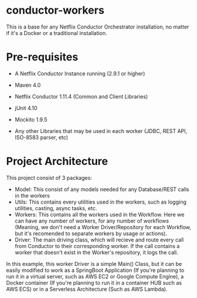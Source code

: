 # conductor-workers
This is a base for any Netflix Conductor Orchestrator installation, no matter if it's a Docker or a traditional installation.

# Pre-requisites
* A Netflix Conductor Instance running (2.9.1 or higher)
* Maven 4.0
* Netflix Conductor 1.11.4 (Common and Client Libraries)
* jUnit 4.10
* Mockito 1.9.5

* Any other Libraries that may be used in each worker (JDBC, REST API, ISO-8583 parser, etc)

# Project Architecture
This project consist of 3 packages:
* Model: This consist of any models needed for any Database/REST calls in the workers
* Utils: This contains every utilities used in the workers, such as logging utilities, casting, async tasks, etc.
* Workers: This contains all the workers used in the Workflow. Here we can have any number of workers, for any number of workflows (Meaning, we don't need a Worker Driver/Repository for each Workflow, but it's recomended to separate workers by usage or actions).
* Driver: The main driving class, which will recieve and route every call from Conductor to their corresponding worker. If the call contains a worker that doesn't exist in the Worker's repository, it logs the call. 

In this example, this worker Driver is a simple Main() Class, but it can be easily modified to work as a SpringBoot Application (If you're planning to run it in a virtual server, such as AWS EC2 or Google Compute Engine), a Docker container (If you're planning to run it in a container HUB such as AWS ECS) or in a Serverless Architecture (Such as AWS Lambda).
